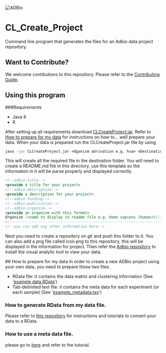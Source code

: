 ![ADBio][adbio-logo]

# CL_Create_Project
Command line program that generates the files for an Adbio data project repository.

## Want to Contribute?
We welcome contibutions to this repository. Please refer to the [Contributing Guide](CONTRIBUTING.md).
## Using this program
###Requirements
* Java 8
* R

After setting up all requirements download [CLCreateProject.jar][CL-file]. Refer to [How to prepare for my data](#prepare) for instructions on how to... well prepare your data. When your data is prepared run the CLCreateProject.jar file by using
```cmd
java -jar CLCreateProject.jar <Oganism abrivation e.g. hsa> <Destination path> <RData file path> <metadata.tsv path>
```
This will create all the required file in the destination folder. You will need to create a README.md file in this directory, use this template so the information in it will be parse properly and displayed correctly.
```markdown
<!--adbio-title-->
<provide a title for your project>
<!--adbio-description-->
<provide a description for your project>
<!--adbio-funding-->
<!--adbio-publication-->
<!--adbio-organism-->
<provide an organism with this format>
Organism [<name to display in readme file e.g. Homo sapiens (human)>](<link to information about organism e.g. http://www.genome.jp/kegg-bin/show_organism?org=hsa>)
<!------------------------------------------------------------------------------>
<!--you can add any other information here-->

```
Next you need to create a repository on git and push this folder to it. You can also add a png file called icon.png to this repository, this will be displayed in the information for project. Then refer the [Adbio repository](https://github.com/ActiveDataBio/Adbio) to install the visual analytic tool to view your data.

##<a name="prepare"></a> How to prepare for my data
In order to create a new ADBio project using your own data, you need to prepare these two files.

* RData file: it contains the data matrix and clustering information (See '[example data.RData](CLCreateProject/src/target/data.RData)') 
* Tab-delimited text file: it contains the meta data for each experiment (or each sample)  (See '[example_metadata.tsv](CLCreateProject/src/target/metadata.tsv)')

### How to generate RData from my data file.
Please refer to [this repository](https://github.com/ActiveDataBio/adbio_tutorial/) for instructions and tutorials to convert your data to a RData.

### How to use a meta data file.
please go to [here](https://github.com/ActiveDataBio/adbio_tutorial/blob/master/tutorial_2_metadata.ipynb) and refer to the tutorial.

[adbio-logo]:https://adbio.pnnl.gov/bioviz/images/activeData-biglogo.png
[CL-file]:https://github.com/ActiveDataBio/CL_Create_Project/raw/master/CLCreateProject/src/target/CLCreateProject.jar "CLCreateProject.jar"

